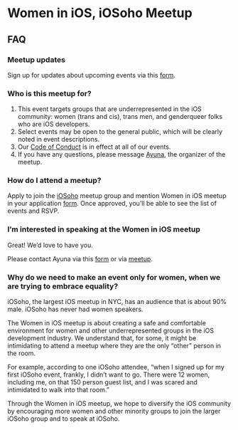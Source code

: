 # Women in iOS, iOSoho Meetup 

## FAQ 

### Meetup updates 

Sign up for updates about upcoming events via this [form](https://goo.gl/forms/jd041KA7knCCzeA23).

### Who is this meetup for? 

1. This event targets groups that are underrepresented in the iOS community: women (trans and cis), trans men, and genderqueer folks who are iOS developers. 
2. Select events may be open to the general public, which will be clearly noted in event descriptions.
2. Our [Code of Conduct](https://github.com/ayunav/WomenIniOSMeetup) is in effect at all of our events. 
3. If you have any questions, please message [Ayuna](http://www.meetup.com/iOSoho/members/136388792/), the organizer of the meetup.

### How do I attend a meetup? 

Apply to join the [iOSoho](http://www.meetup.com/iOSoho/) meetup group and mention Women in iOS meetup in your application [form](https://goo.gl/forms/jd041KA7knCCzeA23). Once approved, you’ll be able to see the list of events and RSVP. 

### I’m interested in speaking at the Women in iOS meetup

Great! We’d love to have you. 

Please contact Ayuna via this [form](https://goo.gl/forms/jd041KA7knCCzeA23) or via [meetup](http://www.meetup.com/iOSoho/members/136388792/). 

### Why do we need to make an event only for women, when we are trying to embrace equality?

iOSoho, the largest iOS meetup in NYC, has an audience that is about 90% male. iOSoho has never had women speakers.

The Women in iOS meetup is about creating a safe and comfortable environment for women and other underrepresented groups in the iOS development industry. We understand that, for some, it might be intimidating to attend a meetup where they are the only “other” person in the room. 

For example, according to one iOSoho attendee, “when I signed up for my first iOSoho event, frankly, I didn’t want to go. There were 12 women, including me, on that 150 person guest list, and I was scared and intimidated to walk into that room.” 

Through the Women in iOS meetup, we hope to diversify the iOS community by encouraging  more women and other minority groups to join the larger iOSoho group and to speak at iOSoho.
 


